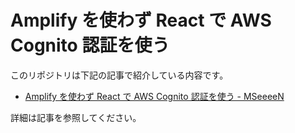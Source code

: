 # Amplify を使わず React で AWS Cognito 認証を使う

このリポジトリは下記の記事で紹介している内容です。

- [Amplify を使わず React で AWS Cognito 認証を使う - MSeeeeN](https://mseeeen.msen.jp/react-auth-with-ready-made-cognito)

詳細は記事を参照してください。
